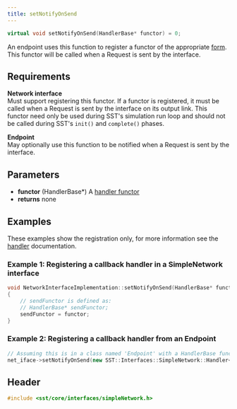 ```yaml
---
title: setNotifyOnSend
---
```


```cpp
virtual void setNotifyOnSend(HandlerBase* functor) = 0;
```

An endpoint uses this function to register a functor of the appropriate [form](handler). This functor will be called when a Request is sent by the interface.

## Requirements
**Network interface** &nbsp;  
Must support registering this functor. If a functor is registered, it must be called when a Request is sent by the interface on its output link. This functor need only be used during SST's simulation run loop and should not be called during SST's `init()` and `complete()` phases.

**Endpoint** &nbsp;  
May optionally use this function to be notified when a Request is sent by the interface.

## Parameters
* **functor** (HandlerBase*) A [handler functor](handler)
* **returns** none


## Examples
These examples show the registration only, for more information see the [handler](handler) documentation.

### Example 1: Registering a callback handler in a SimpleNetwork interface
```cpp
void NetworkInterfaceImplementation::setNotifyOnSend(HandlerBase* functor)
{
    // sendFunctor is defined as:
    // HandlerBase* sendFunctor;
    sendFunctor = functor;
}
```

### Example 2: Registering a callback handler from an Endpoint
```cpp
// Assuming this is in a class named 'Endpoint' with a HandlerBase function named 'handler'
net_iface->setNotifyOnSend(new SST::Interfaces::SimpleNetwork::Handler<Endpoint>(this, &Endpoint::handler));
```

## Header
```cpp
#include <sst/core/interfaces/simpleNetwork.h>
```
